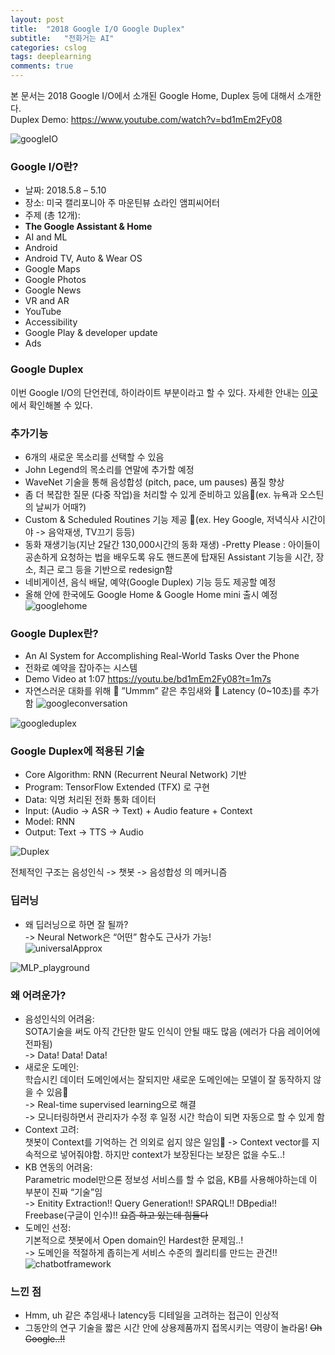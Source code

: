```yaml
---
layout: post
title:  "2018 Google I/O Google Duplex"
subtitle:   "전화거는 AI"
categories: cslog
tags: deeplearning
comments: true
---
```


본 문서는 2018 Google I/O에서 소개된 Google Home, Duplex 등에 대해서 소개한다.   
Duplex Demo: https://www.youtube.com/watch?v=bd1mEm2Fy08

![googleIO](img/2018google.png)

### Google I/O란?
- 날짜: 2018.5.8 – 5.10
- 장소: 미국 캘리포니아 주 마운틴뷰 쇼라인 앰피씨어터
- 주제 (총 12개): 
- **The Google Assistant & Home**
- AI and ML
- Android
- Android TV, Auto & Wear OS
- Google Maps
- Google Photos
- Google News
- VR and AR
- YouTube
- Accessibility
- Google Play & developer update
- Ads


### Google Duplex
이번 Google I/O의 단언컨데, 하이라이트 부분이라고 할 수 있다.
자세한 안내는 [이곳](https://ai.googleblog.com/2018/05/duplex-ai-system-for-natural-conversation.html)에서 확인해볼 수 있다.
### 추가기능
- 6개의 새로운 목소리를 선택할 수 있음
- John Legend의 목소리를 연말에 추가할 예정
- WaveNet 기술을 통해 음성합성 (pitch, pace, um pauses) 품질 향상
- 좀 더 복잡한 질문 (다중 작업)을 처리할 수 있게 준비하고 있음(ex. 뉴욕과 오스틴의 날씨가 어때?)
- Custom & Scheduled Routines 기능 제공 (ex. Hey Google, 저녁식사 시간이야 -> 음악재생, TV끄기 등등)
- 동화 재생기능(지난 2달간 130,000시간의 동화 재생)
-Pretty Please : 아이들이 공손하게 요청하는 법을 배우도록 유도
핸드폰에 탑재된 Assistant 기능을 시간, 장소, 최근 로그 등을 기반으로 redesign함
- 네비게이션, 음식 배달, 예약(Google Duplex) 기능 등도 제공할 예정
- 올해 안에 한국에도 Google Home & Google Home mini 출시 예정   
![googlehome](../assets/img/googlehome.png)

### Google Duplex란?
- An AI System for Accomplishing Real-World Tasks Over the Phone
- 전화로 예약을 잡아주는 시스템
- Demo Video at 1:07 https://youtu.be/bd1mEm2Fy08?t=1m7s   
- 자연스러운 대화를 위해  ”Ummm” 같은 추임새와  Latency (0~10초)를 추가함
![googleconversation](../assets/img/googleconversation.png)   

![googleduplex](../assets/img/googleduplex.png)



### Google Duplex에 적용된 기술
- Core Algorithm: RNN (Recurrent Neural Network) 기반
- Program: TensorFlow Extended (TFX) 로 구현
- Data: 익명 처리된 전화 통화 데이터
- Input: (Audio -> ASR -> Text) + Audio feature + Context 
- Model: RNN 
- Output: Text -> TTS -> Audio   

![Duplex](../assets/img/duplex.png)

전체적인 구조는 음성인식 -> 챗봇 -> 음성합성 의 메커니즘

### 딥러닝
- 왜 딥러닝으로 하면 잘 될까?   
->  Neural Network은 “어떤” 함수도 근사가 가능!   
![universalApprox](../assets/img/universalApprox.png)   
 
![MLP_playground](../assets/img/MLP_playground.gif)


### 왜 어려운가?
- 음성인식의 어려움:    
SOTA기술을 써도 아직 간단한 말도 인식이 안될 때도 많음 (에러가 다음 레이어에 전파됨)   
-> Data! Data! Data!
- 새로운 도메인:   
학습시킨 데이터 도메인에서는 잘되지만 새로운 도메인에는 모델이 잘 동작하지 않을 수 있음   
-> Real-time supervised learning으로 해결   
-> 모니터링하면서 관리자가 수정 후 일정 시간 학습이 되면 자동으로 할 수 있게 함
- Context 고려:   
챗봇이 Context를 기억하는 건 의외로 쉽지 않은 일임
-> Context vector를 지속적으로 넣어줘야함. 하지만 context가 보장된다는 보장은 없을 수도..!
- KB 연동의 어려움:   
Parametric model만으론 정보성 서비스를 할 수 없음, KB를 사용해야하는데 이 부분이 진짜 “기술”임   
-> Enitity Extraction!! Query Generation!! SPARQL!! DBpedia!! Freebase(구글이 인수)!! ~~요즘 하고 있는데 힘들다~~
- 도메인 선정:   
기본적으로 챗봇에서 Open domain인 Hardest한 문제임..!   
-> 도메인을 적절하게 좁히는게 서비스 수준의 퀄리티를 만드는 관건!!
![chatbotframework](../assets/img/chatbotframework.png)


### 느낀 점
- Hmm, uh 같은 추임새나 latency등 디테일을 고려하는 접근이 인상적
- 그동안의 연구 기술을 짧은 시간 안에 상용제품까지 접목시키는 역량이 놀라움! ~~Oh Google..!!~~


